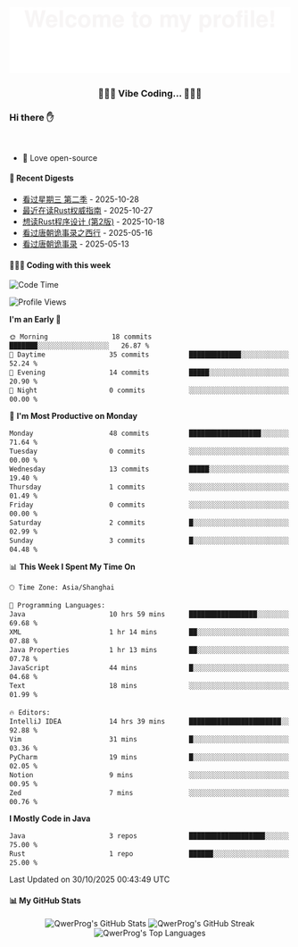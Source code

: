 <div align="center">
  <img src="./assets/Bottom_up.svg"  />
</div>

<p align="center">
 <h3 align="center">🧑🏻‍💻 Vibe Coding... 🧑🏻‍💻</h3>
</p>

### Hi there ✋

<br />

- 💼 Love open-source


#### 📖 Recent Digests

<!-- BLOG-POST-LIST:START -->
- [看过星期三 第二季](https://movie.douban.com/subject/36208369/) - 2025-10-28
- [最近在读Rust权威指南](https://book.douban.com/subject/35081743/) - 2025-10-27
- [想读Rust程序设计 &lpar;第2版&rpar;](https://book.douban.com/subject/36547630/) - 2025-10-18
- [看过唐朝诡事录之西行](https://movie.douban.com/subject/36188849/) - 2025-05-16
- [看过唐朝诡事录](https://movie.douban.com/subject/35235151/) - 2025-05-13
<!-- BLOG-POST-LIST:END -->

#### 👨🏻‍💻 Coding with this week

<!--START_SECTION:waka-->
![Code Time](http://img.shields.io/badge/Code%20Time-7%20hrs%2046%20mins-blue)

![Profile Views](http://img.shields.io/badge/Profile%20Views-632-blue)

**I'm an Early 🐤** 

```text
🌞 Morning                18 commits          ███████░░░░░░░░░░░░░░░░░░   26.87 % 
🌆 Daytime                35 commits          █████████████░░░░░░░░░░░░   52.24 % 
🌃 Evening                14 commits          █████░░░░░░░░░░░░░░░░░░░░   20.90 % 
🌙 Night                  0 commits           ░░░░░░░░░░░░░░░░░░░░░░░░░   00.00 % 
```
📅 **I'm Most Productive on Monday** 

```text
Monday                   48 commits          ██████████████████░░░░░░░   71.64 % 
Tuesday                  0 commits           ░░░░░░░░░░░░░░░░░░░░░░░░░   00.00 % 
Wednesday                13 commits          █████░░░░░░░░░░░░░░░░░░░░   19.40 % 
Thursday                 1 commits           ░░░░░░░░░░░░░░░░░░░░░░░░░   01.49 % 
Friday                   0 commits           ░░░░░░░░░░░░░░░░░░░░░░░░░   00.00 % 
Saturday                 2 commits           █░░░░░░░░░░░░░░░░░░░░░░░░   02.99 % 
Sunday                   3 commits           █░░░░░░░░░░░░░░░░░░░░░░░░   04.48 % 
```


📊 **This Week I Spent My Time On** 

```text
🕑︎ Time Zone: Asia/Shanghai

💬 Programming Languages: 
Java                     10 hrs 59 mins      █████████████████░░░░░░░░   69.68 % 
XML                      1 hr 14 mins        ██░░░░░░░░░░░░░░░░░░░░░░░   07.88 % 
Java Properties          1 hr 13 mins        ██░░░░░░░░░░░░░░░░░░░░░░░   07.78 % 
JavaScript               44 mins             █░░░░░░░░░░░░░░░░░░░░░░░░   04.68 % 
Text                     18 mins             ░░░░░░░░░░░░░░░░░░░░░░░░░   01.99 % 

🔥 Editors: 
IntelliJ IDEA            14 hrs 39 mins      ███████████████████████░░   92.88 % 
Vim                      31 mins             █░░░░░░░░░░░░░░░░░░░░░░░░   03.36 % 
PyCharm                  19 mins             █░░░░░░░░░░░░░░░░░░░░░░░░   02.05 % 
Notion                   9 mins              ░░░░░░░░░░░░░░░░░░░░░░░░░   00.95 % 
Zed                      7 mins              ░░░░░░░░░░░░░░░░░░░░░░░░░   00.76 % 
```

**I Mostly Code in Java** 

```text
Java                     3 repos             ███████████████████░░░░░░   75.00 % 
Rust                     1 repo              ██████░░░░░░░░░░░░░░░░░░░   25.00 % 
```




 Last Updated on 30/10/2025 00:43:49 UTC
<!--END_SECTION:waka-->


#### 📊 My GitHub Stats
<div align="center">
  
  ![QwerProg's GitHub Stats](https://github-readme-stats.vercel.app/api?username=QwerProg&show_icons=true&theme=tokyonight&count_private=true&include_all_commits=true&height=195)
  ![QwerProg's GitHub Streak](https://github-readme-streak-stats.herokuapp.com?user=QwerProg&theme=tokyonight&date_format=M%20j%5B%2C%20Y%5D&height=195)
  ![QwerProg's Top Languages](https://github-readme-stats.vercel.app/api/top-langs/?username=QwerProg&layout=compact&theme=tokyonight&height=195)

</div>

<div align="center">
